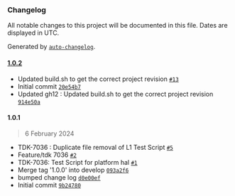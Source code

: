 ### Changelog

All notable changes to this project will be documented in this file. Dates are displayed in UTC.

Generated by [`auto-changelog`](https://github.com/CookPete/auto-changelog).

#### [1.0.2](https://github.com/rdkcentral/rdkb-halif-test-platform/compare/1.0.1...1.0.2)

- Updated build.sh to get the correct project revision [`#13`](https://github.com/rdkcentral/rdkb-halif-test-platform/pull/13)
- Initial commit [`20e54b7`](https://github.com/rdkcentral/rdkb-halif-test-platform/commit/20e54b70a4960228d072f37c3b1c1ec4ecf285de)
- Updated gh12 : Updated build.sh to get the correct project revision [`914e50a`](https://github.com/rdkcentral/rdkb-halif-test-platform/commit/914e50a634a9cb949420e90ed86e8fc6a150a121)

#### 1.0.1

> 6 February 2024

- TDK-7036 : Duplicate file removal of L1 Test Script [`#5`](https://github.com/rdkcentral/rdkb-halif-test-platform/pull/5)
- Feature/tdk 7036 [`#2`](https://github.com/rdkcentral/rdkb-halif-test-platform/pull/2)
- TDK-7036: Test Script for platform hal [`#1`](https://github.com/rdkcentral/rdkb-halif-test-platform/pull/1)
- Merge tag '1.0.0' into develop [`093a2f6`](https://github.com/rdkcentral/rdkb-halif-test-platform/commit/093a2f61982a8036f018a9cbd126f10b42ee6ec9)
- bumped change log [`d0e00ef`](https://github.com/rdkcentral/rdkb-halif-test-platform/commit/d0e00efcd66c3200b0d914694f0aa138fec9a87b)
- Initial commit [`9b24780`](https://github.com/rdkcentral/rdkb-halif-test-platform/commit/9b2478023e602093e5b5bb25ea1f0d513570dde8)
